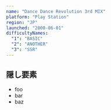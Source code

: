 ```yaml
---
name: "Dance Dance Revolution 3rd MIX"
platform: "Play Station"
region: "JP"
launched: "2000-06-01"
difficultyNames:
  "1": "BASIC"
  "2": "ANOTHER"
  "3": "SSR"
---
```


## 隠し要素

- foo
- bar
- baz
